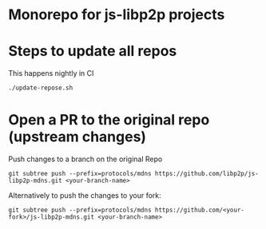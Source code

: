 # Monorepo for js-libp2p projects

# Steps to update all repos

This happens nightly in CI

```bash
./update-repose.sh
```

# Open a PR to the original repo (upstream changes)

Push changes to a branch on the original Repo
```
git subtree push --prefix=protocols/mdns https://github.com/libp2p/js-libp2p-mdns.git <your-branch-name>
```

Alternatively to push the changes to your fork:
```
git subtree push --prefix=protocols/mdns https://github.com/<your-fork>/js-libp2p-mdns.git <your-branch-name>
```